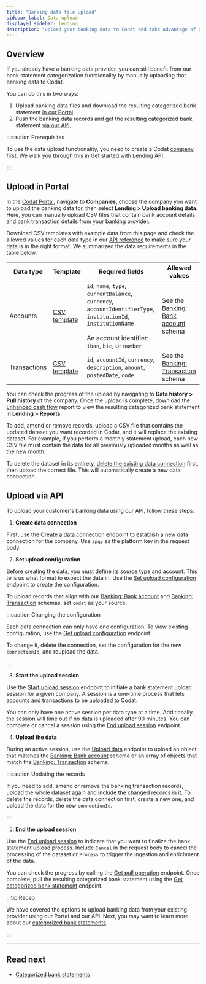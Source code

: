 ```yaml
---
title: "Banking data file upload"
sidebar_label: Data upload
displayed_sidebar: lending
description: "Upload your banking data to Codat and take advantage of our bank statement enrichment features and reports"
---
```


## Overview

If you already have a banking data provider, you can still benefit from our bank statement categorization functionality by manually uploading that banking data to Codat.

You can do this in two ways:

1. Upload banking data files and download the resulting categorized bank statement [in our Portal](/lending/functions/data-upload#upload-in-portal).
2. Push the banking data records and get the resulting categorized bank statement [via our API](/lending/functions/data-upload#upload-via-api).

:::caution Prerequisites

To use the data upload functionality, you need to create a Codat [company](../../terms/company) first. We walk you through this in [Get started with Lending API](/lending/get-started#use-lending-api).

:::

## Upload in Portal

In the [Codat Portal](https://app.codat.io), navigate to **Companies**, choose the company you want to upload the banking data for, then select **Lending > Upload banking data**. Here, you can manually upload CSV files that contain bank account details and bank transaction details from your banking provider. 

Download CSV templates with example data from this page and check the allowed values for each data type in our [API reference](/lending-api#/) to make sure your data is in the right format. We summarized the data requirements in the table below.

| Data type    | Template                                                                              | Required fields                                                                                                                                                         | Allowed values                                                                                           |
|--------------|--------------------------------------------------------------------------------------------|-------------------------------------------------------------------------------------------------------------------------------------------------------------------------|----------------------------------------------------------------------------------------------------------|
| Accounts     | [CSV template](https://static.codat.io/public/templates/lending/accounts-template.csv)     | `id`, `name`, `type`, `currentBalance`, `currency`, `accountIdentifierType`, `institutionId`, `institutionName`<br/><br/> An account identifier: `iban`, `bic`, or `number` | See the [Banking: Bank account](/lending-api#/schemas/BankingAccount) schema|
| Transactions | [CSV template](https://static.codat.io/public/templates/lending/transactions-template.csv) | `id`, `accountId`, `currency`, `description`, `amount`, `postedDate`, `code`                                                                                            | See the [Banking: Transaction](/lending-api#/schemas/BankingTransaction) schema |

You can check the progress of the upload by navigating to **Data history > Pull history** of the company. Once the upload is complete, download the [Enhanced cash flow](/lending/features/excel-download-overview#feature-components) report to view the resulting categorized bank statement in **Lending > Reports**. 

To add, amend or remove records, upload a CSV file that contains the updated dataset you want recorded in Codat, and it will replace the existing dataset. For example, if you perform a monthly statement upload, each new CSV file must contain the data for all previously uploaded months as well as the new month. 

To delete the dataset in its entirety, [delete the existing data connection](/core-concepts/connections#delete-a-data-connection) first, then upload the correct file. This will automatically create a new data connection.

## Upload via API

To upload your customer's banking data using our API, follow these steps:

1. **Create data connection**

First, use the [Create a data connection](/lending-api#/operations/create-connection) endpoint to establish a new data connection for the company. Use `zpqy` as the platform key in the request body.

2. **Set upload configuration**

Before creating the data, you must define its source type and account. This tells us what format to expect the data in. Use the [Set upload configuration](/lending-api#/operations/set-bank-statement-upload-configuration) endpoint to create the configuration. 

To upload records that align with our [Banking: Bank account](/lending-api#/schemas/BankingAccount) and [Banking: Transaction](/lending-api#/schemas/BankingTransaction) schemas, set `codat` as your source. 

:::caution Changing the configuration

Each data connection can only have one configuration. To view existing configuration, use the [Get upload configuration](/lending-api#/operations/get-bank-statement-upload-configuration) endpoint. 

To change it, delete the connection, set the configuration for the new `connectionId`, and reupload the data.

:::

3. **Start the upload session**

Use the [Start upload session](/lending-api#/operations/start-bank-statement-upload-session) endpoint to initiate a bank statement upload session for a given company. A session is a one-time process that lets accounts and transactions to be uploaded to Codat. 

You can only have one active session per data type at a time. Additionally, the session will time out if no data is uploaded after 90 minutes. You can complete or cancel a session using the [End upload session](lending-api#/operations/end-bank-statement-upload-session) endpoint.

4. **Upload the data**

During an active session, use the [Upload data](/lending-api#/operations/upload-bank-statement-data) endpoint to upload an object that matches the [Banking: Bank account](/lending-api#/schemas/BankingAccount) schema or an array of objects that match the [Banking: Transaction](/lending-api#/schemas/BankingTransaction) schema. 

:::caution Updating the records

If you need to add, amend or remove the banking transaction records, upload the whole dataset again and include the changed records in it. To delete the records, delete the data connection first, create a new one, and upload the data for the new `connectionId`.

:::

5. **End the upload session**

Use the [End upload session](/lending-api#/operations/end-bank-statement-upload-session) to indicate that you want to finalize the bank statement upload process. Include `Cancel` in the request body to cancel the processing of the dataset or `Process` to trigger the ingestion and enrichment of the data.

You can check the progress by calling the [Get pull operation](/lending-api#/operations/get-pull-operation) endpoint. Once complete, pull the resulting categorized bank statement using the [Get categorized bank statement](/lending-api#/operations/get-categorized-bank-statement) endpoint.

:::tip Recap

We have covered the options to upload banking data from your existing provider using our Portal and our API. Next, you may want to learn more about our [categorized bank statements](/lending/features/bank-statements-overview).

:::

---
## Read next

- [Categorized bank statements](/lending/features/bank-statements-overview)
